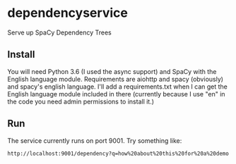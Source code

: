 # dependencyservice
Serve up SpaCy Dependency Trees

## Install

You will need Python 3.6 (I used the async support) and SpaCy with the English language module.
Requirements are aiohttp and spacy (obviously) and spacy's english language. I'll add a requirements.txt when I can get the English language module included in there (currently because I use "en" in the code you need admin permissions to install it.)

## Run

The service currently runs on port 9001. Try something like:

```
http://localhost:9001/dependency?q=how%20about%20this%20for%20a%20demo
```


